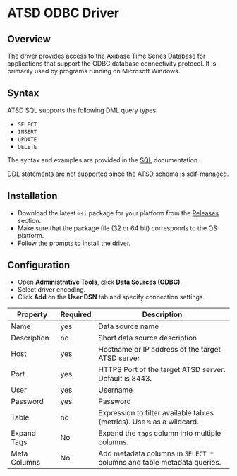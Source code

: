 # ATSD ODBC Driver

## Overview

The driver provides access to the Axibase Time Series Database for applications that support the ODBC database connectivity protocol. It is primarily used by programs running on Microsoft Windows.

## Syntax

ATSD SQL supports the following DML query types.

* `SELECT`
* `INSERT`
* `UPDATE`
* `DELETE`

The syntax and examples are provided in the [SQL](https://axibase.com/docs/atsd/sql/) documentation.

DDL statements are not supported since the ATSD schema is self-managed.

## Installation

* Download the latest `msi` package for your platform from the [Releases](https://github.com/axibase/atsd-odbc/releases) section.
* Make sure that the package file (32 or 64 bit) corresponds to the OS platform.
* Follow the prompts to install the driver.

## Configuration

* Open **Administrative Tools**, click **Data Sources (ODBC)**.
* Select driver encoding.
* Click **Add** on the **User DSN** tab and specify connection settings.

Property | Required | Description
---|---|---
Name | yes | Data source name
Description | no | Short data source description
Host | yes | Hostname or IP address of the target ATSD server
Port | yes | HTTPS Port of the target ATSD server. Default is 8443.
User | yes | Username
Password | yes | Password
Table | no | Expression to filter available tables (metrics). Use `%` as a wildcard.
Expand Tags | No | Expand the `tags` column into multiple columns.
Meta Columns | No | Add metadata columns in `SELECT *` columns and table metadata queries.
